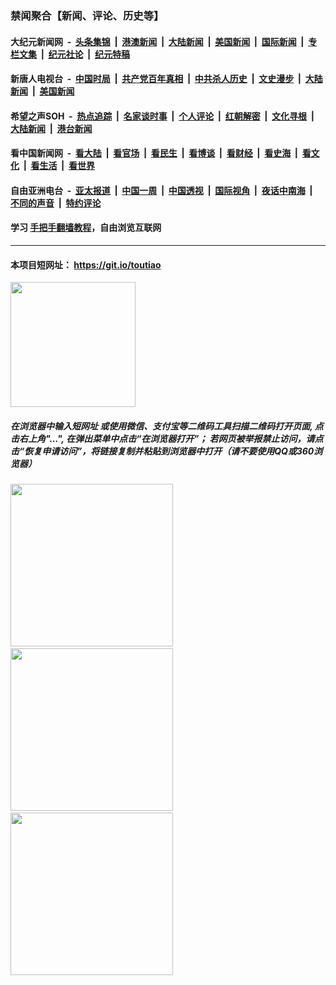 ### 禁闻聚合【新闻、评论、历史等】

#### 大纪元新闻网 &nbsp;-&nbsp; [头条集锦](indexes/E头条集锦.md?t=02111044) &nbsp;|&nbsp; [港澳新闻](indexes/E港澳新闻.md?t=02111044)  &nbsp;|&nbsp; [大陆新闻](indexes/E大陆新闻.md?t=02111044) &nbsp;|&nbsp; [美国新闻](indexes/E美国新闻.md?t=02111044) &nbsp;|&nbsp; [国际新闻](indexes/E国际新闻.md?t=02111044) &nbsp;|&nbsp; [专栏文集](indexes/E专栏文集.md?t=02111044) &nbsp;|&nbsp; [纪元社论](indexes/E纪元社论.md?t=02111044) &nbsp;|&nbsp; [纪元特稿](indexes/E纪元特稿.md?t=02111044) 

#### 新唐人电视台 &nbsp;-&nbsp; [中国时局](indexes/N中国时局.md?t=02111044) &nbsp;|&nbsp; [共产党百年真相](indexes/N共产党百年真相.md?t=02111044) &nbsp;|&nbsp; [中共杀人历史](indexes/N中共杀人历史.md?t=02111044) &nbsp;|&nbsp; [文史漫步](indexes/N文史漫步.md?t=02111044) &nbsp;|&nbsp; [大陆新闻](indexes/N大陆新闻.md?t=02111044) &nbsp;|&nbsp; [美国新闻](indexes/N美国新闻.md?t=02111044)

#### 希望之声SOH &nbsp;-&nbsp; [热点追踪](indexes/H热点追踪.md?t=02111044) &nbsp;|&nbsp; [名家谈时事](indexes/H名家谈时事.md?t=02111044) &nbsp;|&nbsp; [个人评论](indexes/H个人评论.md?t=02111044)  &nbsp;|&nbsp; [红朝解密](indexes/H红朝解密.md?t=02111044) &nbsp;|&nbsp; [文化寻根](indexes/H文化寻根.md?t=02111044) &nbsp;|&nbsp; [大陆新闻](indexes/H大陆新闻.md?t=02111044) &nbsp;|&nbsp; [港台新闻](indexes/H港台新闻.md?t=02111044)

#### 看中国新闻网 &nbsp;-&nbsp; [看大陆](indexes/S看大陆.md?t=02111044) &nbsp;|&nbsp; [看官场](indexes/S看官场.md?t=02111044) &nbsp;|&nbsp; [看民生](indexes/S看民生.md?t=02111044)  &nbsp;|&nbsp; [看博谈](indexes/S看博谈.md?t=02111044) &nbsp;|&nbsp; [看财经](indexes/S看财经.md?t=02111044) &nbsp;|&nbsp; [看史海](indexes/S看史海.md?t=02111044) &nbsp;|&nbsp; [看文化](indexes/S看文化.md?t=02111044) &nbsp;|&nbsp; [看生活](indexes/S看生活.md?t=02111044) &nbsp;|&nbsp; [看世界](indexes/S看世界.md?t=02111044)

#### 自由亚洲电台 &nbsp;-&nbsp; [亚太报道](indexes/R亚太报道.md?t=02111044) &nbsp;|&nbsp; [中国一周](indexes/R中国一周.md?t=02111044) &nbsp;|&nbsp; [中国透视](indexes/R中国透视.md?t=02111044)  &nbsp;|&nbsp; [国际视角](indexes/R国际视角.md?t=02111044) &nbsp;|&nbsp; [夜话中南海](indexes/R夜话中南海.md?t=02111044) &nbsp;|&nbsp; [不同的声音](indexes/R不同的声音.md?t=02111044) &nbsp;|&nbsp; [特约评论](indexes/R特约评论.md?t=02111044)

#### 学习 [手把手翻墙教程](https://github.com/gfw-breaker/guides/wiki)，自由浏览互联网

----

#### 本项目短网址： https://git.io/toutiao
<img src="https://raw.githubusercontent.com/gfw-breaker/banned-news/master/scripts/img/qr.png" width="200px"/>  

##### 在浏览器中输入短网址 或使用微信、支付宝等二维码工具扫描二维码打开页面, 点击右上角"...", 在弹出菜单中点击“在浏览器打开”； 若网页被举报禁止访问，请点击“恢复申请访问”，将链接复制并粘贴到浏览器中打开（请不要使用QQ或360浏览器）

<img src="https://raw.githubusercontent.com/gfw-breaker/banned-news/master/scripts/img/1.png" width="260px"/> &nbsp; <img src="https://raw.githubusercontent.com/gfw-breaker/banned-news/master/scripts/img/2.png" width="260px"/> &nbsp; <img src="https://raw.githubusercontent.com/gfw-breaker/banned-news/master/scripts/img/3.png" width="260px"/>
